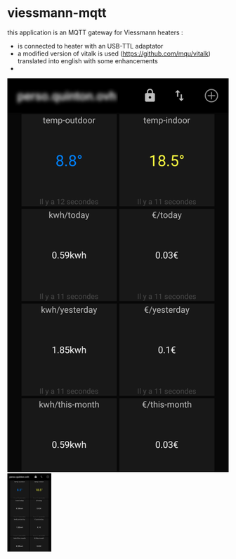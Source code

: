 # viessmann-mqtt

this application is an MQTT gateway for Viessmann heaters :
* is connected to heater with an USB-TTL adaptator
* a modified version of vitalk is used (https://github.com/mqu/vitalk) translated into english with some enhancements
* 

![Android Dashboard](docs/android-mqtt-dashboard.png)
<img src="docs/android-mqtt-dashboard.png" alt="Android Dashboard" style="width: 100px;"/>


